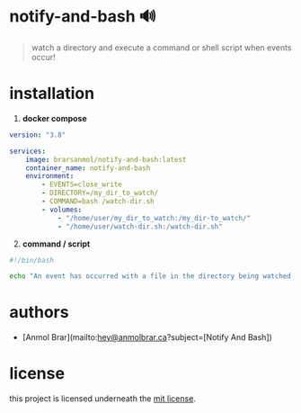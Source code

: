 # notify-and-bash 🔊
> watch a directory and execute a command or shell script when events occur!

# installation

1. **docker compose**
```yaml
version: "3.8"

services:
    image: brarsanmol/notify-and-bash:latest
    container_name: notify-and-bash
    environment:
      	- EVENTS=close_write
      	- DIRECTORY=/my_dir_to_watch/
      	- COMMAND=bash /watch-dir.sh
      	- volumes:
      	    - "/home/user/my_dir_to_watch:/my_dir-to_watch/"
		    - "/home/user/watch-dir.sh:/watch-dir.sh"
```

2. **command / script**
```bash
#!/bin/bash

echo "An event has occurred with a file in the directory being watched!"
```

# authors
* [Anmol Brar](mailto:hey@anmolbrar.ca?subject=[Notify And Bash])

# license
this project is licensed underneath the [mit license](https://github.com/brarsanmol/notify-and-bash/LICENSE).
